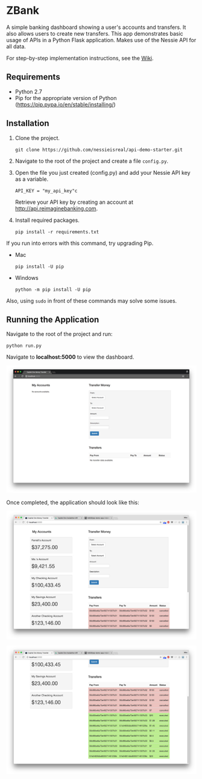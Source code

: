 # ZBank

A simple banking dashboard showing a user's accounts and transfers.  It also allows users to create new transfers.  This app demonstrates basic usage of APIs in a Python Flask application.  Makes use of the Nessie API for all data.  

For step-by-step implementation instructions, see the [Wiki](https://github.com/nessieisreal/api-demo-starter/wiki).

## Requirements  

* Python 2.7
* Pip for the appropriate version of Python (https://pip.pypa.io/en/stable/installing/)

## Installation

1. Clone the project.

	```
	git clone https://github.com/nessieisreal/api-demo-starter.git
	```  

2. Navigate to the root of the project and create a file `config.py`.

3. Open the file you just created (config.py) and add your Nessie API key as a variable.  
	
	```
	API_KEY = "my_api_key"c
	```  

	Retrieve your API key by creating an account at http://api.reimaginebanking.com.

4. Install required packages.
	
	```
	pip install -r requirements.txt
	```  
	
If you run into errors with this command, try upgrading Pip.  

* Mac  
    ```
    pip install -U pip
    ```  
* Windows  
    ```
    python -m pip install -U pip
    ```  
Also, using `sudo` in front of these commands may solve some issues. 

## Running the Application

Navigate to the root of the project and run:

```
python run.py
```  
	
Navigate to **localhost:5000** to view the dashboard.

![Starter App](/app/img/starter.jpg)  
  

Once completed, the application should look like this:

![Finished Home Screen](/app/img/home-screen.jpg)

![Finished Transfer List](/app/img/transfer-list.jpg)

